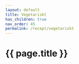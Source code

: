 ```yaml
---
layout: default
title: Vegetariskt
has_children: true
nav_order: 45
permalink: /recept/vegetariskt
---
```

# {{ page.title }}
